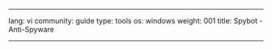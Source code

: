 

---

lang: vi
community: guide
type: tools
os: windows
weight: 001
title: Spybot - Anti-Spyware

---

<stub>

